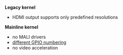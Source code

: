 **Legacy kernel**

- HDMI output supports only predefined resolutions

**Mainline kernel**

- no MALI drivers
- [different GPIO numbering](http://linux-sunxi.org/GPIO)
- no video acceleration